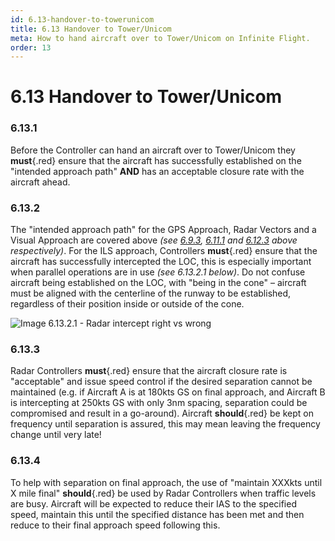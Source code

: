```yaml
---
id: 6.13-handover-to-towerunicom
title: 6.13 Handover to Tower/Unicom
meta: How to hand aircraft over to Tower/Unicom on Infinite Flight.
order: 13
---
```


# 6.13  Handover to Tower/Unicom

 

### 6.13.1    

Before the Controller can hand an aircraft over to Tower/Unicom they **must**{.red} ensure that the aircraft has successfully established on the "intended approach path" **AND** has an acceptable closure rate with the aircraft ahead.

 

### 6.13.2    

The "intended approach path" for the GPS Approach, Radar Vectors and a Visual Approach are covered above *(see [6.9.3](/guide/atc-manual/6.-radar/6.9-global-positioning-system-(gps)-approach#6.9.3), [6.11.1](/guide/atc-manual/6.-radar/6.11-radar-vectors#6.11.1) and [6.12.3](/guide/atc-manual/6.-radar/6.12-visual-approach#6.12.3) above respectively)*. For the ILS approach, Controllers **must**{.red} ensure that the aircraft has successfully intercepted the LOC, this is especially important when parallel operations are in use *(see 6.13.2.1 below)*. Do not confuse aircraft being established on the LOC, with "being in the cone" – aircraft must be aligned with the centerline of the runway to be established, regardless of their position inside or outside of the cone.



![Image 6.13.2.1 - Radar intercept right vs wrong](_images/manual/graphics/atc-intercept-right-vs-wrong.jpg)


### 6.13.3    

Radar Controllers **must**{.red} ensure that the aircraft closure rate is "acceptable" and issue speed control if the desired separation cannot be maintained (e.g. if Aircraft A is at 180kts GS on final approach, and Aircraft B is intercepting at 250kts GS with only 3nm spacing, separation could be compromised and result in a go-around). Aircraft **should**{.red} be kept on frequency until separation is assured, this may mean leaving the frequency change until very late!



### 6.13.4

To help with separation on final approach, the use of "maintain XXXkts until X mile final" **should**{.red} be used by Radar Controllers when traffic levels are busy. Aircraft will be expected to reduce their IAS to the specified speed, maintain this until the specified distance has been met and then reduce to their final approach speed following this.



